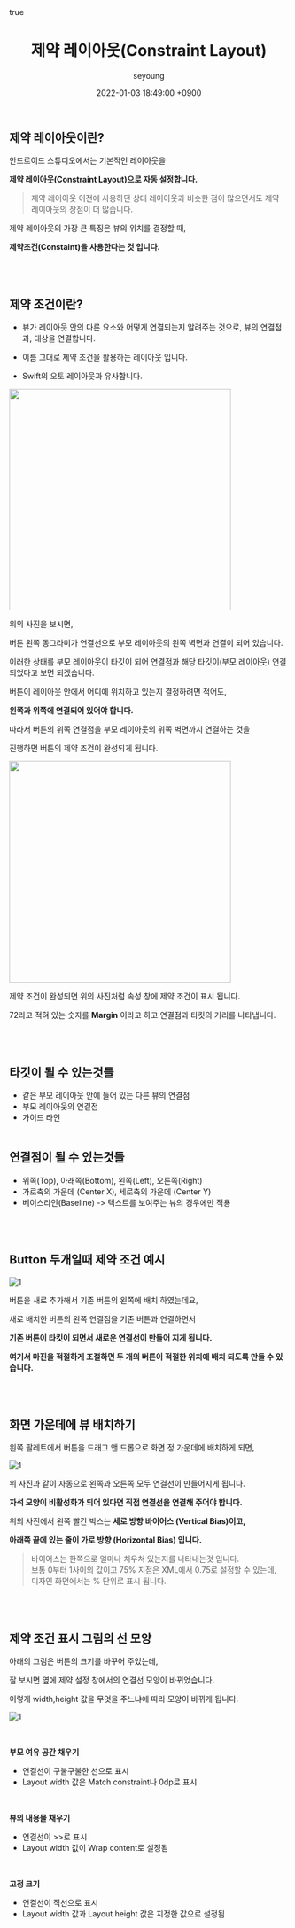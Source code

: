 ﻿---
title: "제약 레이아웃(Constraint Layout)"
author: seyoung
date: '2022-01-03 18:49:00 +0900'
categories: Android Study
tags: [android,layout,constraint]
math: true
mermaid: true
---

## 제약 레이아웃이란?

안드로이드 스튜디오에서는 기본적인 레이아웃을

**제약 레이아웃(Constraint Layout)으로 자동 설정합니다.**

> 제약 레이아웃 이전에 사용하던 상대 레이아웃과 비슷한 점이 많으면서도 
    제약 레이아웃의 장점이 더 많습니다. 

제약 레이아웃의 가장 큰 특징은 뷰의 위치를 결정할 때,

**제약조건(Constaint)을 사용한다는 것 입니다.**


<br><br>

## 제약 조건이란?
   - 뷰가 레이아웃 안의 다른 요소와 어떻게 연결되는지 알려주는 것으로,
         뷰의 연결점과, 대상을 연결합니다. 
         
   - 이름 그대로 제약 조건을 활용하는 레이아웃 입니다.
   
   - Swift의 오토 레이아웃과 유사합니다.

<img src = "https://user-images.githubusercontent.com/54762273/147915336-77846214-044b-42ef-bf4c-8ea0f4a2b347.PNG" height= 400 width=400>

위의 사진을 보시면,

버튼 왼쪽 동그라미가 연결선으로 부모 레이아웃의 왼쪽 벽면과 연결이 되어 있습니다. 

이러한 상태를 부모 레이아웃이 타깃이 되어 연결점과 해당 타깃이(부모 레이아웃)
연결 되었다고 보면 되겠습니다.

버튼이 레이아웃 안에서 어디에 위치하고 있는지 결정하려면 적어도, 

**왼쪽과 위쪽에 연결되어 있어야 합니다.**

따라서 버튼의 위쪽 연결점을 부모 레이아웃의 위쪽 벽면까지 연결하는 것을

진행하면  버튼의 제약 조건이 완성되게 됩니다. 

<img src = "https://user-images.githubusercontent.com/54762273/147916419-a16174d2-fb46-4f53-b60b-eb4f2fada909.PNG" height=400 width=400>

제약 조건이 완성되면 위의 사진처럼 속성 창에 제약 조건이 표시 됩니다.

72라고 적혀 있는 숫자를 **Margin** 이라고 하고 연결점과 타킷의 거리를 나타냅니다.

<br><br>

## 타깃이 될 수 있는것들
 - 같은 부모 레이아웃 안에 들어 있는 다른 뷰의 연결점
 - 부모 레이아웃의 연결점
 - 가이드 라인
<br><br>

## 연결점이 될 수 있는것들

 - 위쪽(Top), 아래쪽(Bottom), 왼쪽(Left), 오른쪽(Right)
 - 가로축의 가운데 (Center X), 세로축의 가운데 (Center Y)
 - 베이스라인(Baseline) -> 텍스트를 보여주는 뷰의 경우에만 적용

<br><br>

## Button 두개일때 제약 조건 예시

![1](https://user-images.githubusercontent.com/54762273/147916904-3d15bc13-52db-4842-bb35-1ece7a570b10.PNG)

버튼을 새로 추가해서 기존 버튼의 왼쪽에 배치 하였는데요, 

새로 배치한 버튼의 왼쪽 연결점을 기존 버튼과 연결하면서 

**기존 버튼이 타킷이 되면서 새로운 연결선이 만들어 지게 됩니다.**

**여기서 마진을 적절하게 조절하면 두 개의 버튼이 적절한 위치에 배치 되도록 만들 수 있습니다.**


<br><br>

## 화면 가운데에 뷰 배치하기 

왼쪽 팔레트에서 버튼을 드래그 앤 드롭으로 화면 정 가운데에 배치하게 되면,

![1](https://user-images.githubusercontent.com/54762273/147918784-8ba9cf22-32da-4c1b-b8f2-76a6d64822a4.jpg)

위 사진과 같이 자동으로 왼쪽과 오른쪽 모두 연결선이 만들어지게 됩니다.

**자석 모양이 비활성화가 되어 있다면 직접 연결선을 연결해 주어야 합니다.**

위의 사진에서 왼쪽 빨간 박스는 **세로 방향 바이어스 (Vertical Bias)이고,** <br>

**아래쪽 끝에 있는 줄이 가로 방향 (Horizontal Bias) 입니다.**

> 바이어스는 한쪽으로 얼마나 치우쳐 있는지를 나타내는것 입니다.<br>
  보통 0부터 1사이의 값이고 75% 지점은 XML에서 0.75로 설정할 수 있는데,<br>
  디자인 화면에서는 % 단위로 표시 됩니다.

<br><br>

## 제약 조건 표시 그림의 선 모양

아래의 그림은 버튼의 크기를 바꾸어 주었는데, 

잘 보시면 옆에 제약 설정 창에서의 연결선 모양이 바뀌었습니다.

이렇게 width,height 값을 무엇을 주느냐에 따라 모양이 바뀌게 됩니다.


![1](https://user-images.githubusercontent.com/54762273/147919609-e103c364-baeb-4bc4-ba9d-23f518c29cd8.jpg)


<br>

 **부모 여유 공간 채우기**

 - 연결선이 구불구불한 선으로 표시
 - Layout width 값은 Match constraint나 0dp로 표시

<br>

**뷰의 내용물 채우기**

 - 연결선이 >>로 표시
 - Layout width 값이 Wrap content로 설정됨

 <br>

 **고정 크기**

 - 연결선이 직선으로 표시
 - Layout width 값과 Layout height 값은 지정한 값으로 설정됨